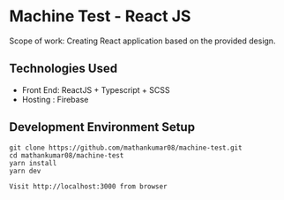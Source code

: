 # Machine Test - React JS

Scope of work: Creating React application based on the provided design.

## Technologies Used
* Front End: ReactJS + Typescript + SCSS 
* Hosting : Firebase

## Development Environment Setup
```
git clone https://github.com/mathankumar08/machine-test.git
cd mathankumar08/machine-test
yarn install
yarn dev

Visit http://localhost:3000 from browser
```